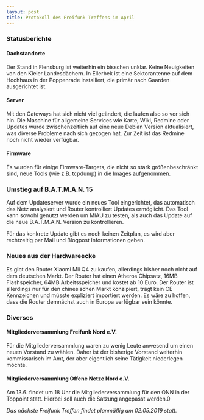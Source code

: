 ```yaml
---
layout: post
title: Protokoll des Freifunk Treffens im April
---
```

### Statusberichte
#### Dachstandorte
Der Stand in Flensburg ist weiterhin ein bisschen unklar.
Keine Neuigkeiten von den Kieler Landesdächern.
In Ellerbek ist eine Sektorantenne auf dem Hochhaus in der Poppenrade installiert,
die primär nach Gaarden ausgerichtet ist.

#### Server
Mit den Gateways hat sich nicht viel geändert, die laufen also so vor sich hin.
Die Maschine für allgemeine Services wie Karte, Wiki, Redmine oder Updates wurde
zwischenzeitlich auf eine neue Debian Version aktualisiert, was diverse Probleme
nach sich gezogen hat. Zur Zeit ist das Redmine noch nicht wieder verfügbar.

#### Firmware
Es wurden für einige Firmware-Targets, die nicht so stark größenbeschränkt sind,
neue Tools (wie z.B. tcpdump) in die Images aufgenommen.

### Umstieg auf B.A.T.M.A.N. 15
Auf dem Updateserver wurde ein neues Tool eingerichtet, 
das automatisch das Netz analysiert und Router kontrolliert
Updates ermöglicht. Das Tool kann sowohl genutzt werden um
MIAU zu testen, als auch das Update auf die neue B.A.T.M.A.N. Version zu kontrollieren.

Für das konkrete Update gibt es noch keinen Zeitplan, es wird aber rechtzeitig per Mail und Blogpost Informationen geben.

### Neues aus der Hardwareecke
Es gibt den Router Xiaomi Mii Q4 zu kaufen, allerdings bisher noch nicht auf dem deutschen Markt. Der Router hat einen Atheros Chipsatz, 16MB Flashspeicher, 64MB Arbeitsspeicher
und kostet ab 10 Euro.
Der Router ist allerdings nur für den chinesischen Markt konzipiert, trägt kein CE Kennzeichen und müsste expliziert importiert werden. Es wäre zu hoffen, dass die Router demnächst auch in Europa verfügbar sein könnte.

### Diverses

#### Mitgliederversammlung Freifunk Nord e.V.
Für die Mitgliederversammlung waren zu wenig Leute anwesend 
um einen neuen Vorstand zu wählen.
Daher ist der bisherige Vorstand weiterhin kommissarisch im Amt,
der aber eigentlich seine Tätigkeit niederlegen möchte.

#### Mitgliederversammlung Offene Netze Nord e.V.
Am 13.6. findet um 18 Uhr die Mitgliederversammlung für den ONN in der Toppoint statt.
Hierbei soll auch die Satzung angepasst werden.0

*Das nächste Freifunk Treffen findet planmäßig am 02.05.2019 statt.*
